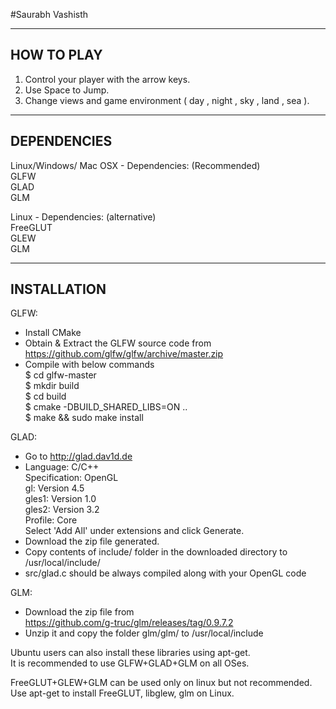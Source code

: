 #Saurabh Vashisth  

---------------------------------------------------------------  
HOW TO PLAY  
---------------------------------------------------------------  
1. Control your player with the arrow keys.  
2. Use Space to Jump.  
3. Change views and game environment ( day , night , sky , land , sea ).  

----------------------------------------------------------------  
DEPENDENCIES  
----------------------------------------------------------------  
Linux/Windows/ Mac OSX - Dependencies: (Recommended)  
 GLFW  
 GLAD  
 GLM  

Linux - Dependencies: (alternative)  
 FreeGLUT  
 GLEW  
 GLM  

----------------------------------------------------------------  
INSTALLATION  
----------------------------------------------------------------  
GLFW:  
 - Install CMake  
 - Obtain & Extract the GLFW source code from  
   https://github.com/glfw/glfw/archive/master.zip  
 - Compile with below commands  
   $ cd glfw-master  
   $ mkdir build  
   $ cd build  
   $ cmake -DBUILD_SHARED_LIBS=ON ..  
   $ make && sudo make install  

GLAD:  
 - Go to http://glad.dav1d.de  
 - Language: C/C++  
   Specification: OpenGL  
   gl: Version 4.5  
   gles1: Version 1.0  
   gles2: Version 3.2  
   Profile: Core  
   Select 'Add All' under extensions and click Generate.  
 - Download the zip file generated.  
 - Copy contents of include/ folder in the downloaded directory to /usr/local/include/  
 - src/glad.c should be always compiled along with your OpenGL code  

GLM:  
 - Download the zip file from  
   https://github.com/g-truc/glm/releases/tag/0.9.7.2  
 - Unzip it and copy the folder glm/glm/ to /usr/local/include  

Ubuntu users can also install these libraries using apt-get.  
It is recommended to use GLFW+GLAD+GLM on all OSes.  

FreeGLUT+GLEW+GLM can be used only on linux but not recommended.  
Use apt-get to install FreeGLUT, libglew, glm on Linux.  

